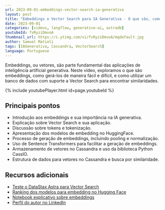 ```yaml
---
url: 2023-09-01-embeddings-vector-search-ia-generativa
layout: post
title: "Embeddings e Vector Search para IA Generativa - O que são, como gerar e usar"
date: 2023-09-01
categories: [videos, langflow, generative-ai, astradb]
youtubeId: fvRyziDmvoA
thumbnail_url: https://i.ytimg.com/vi/fvRyziDmvoA/mqdefault.jpg
author: Samuel Matioli
tags: [IAGenerativa, Cassandra, VectorSearch]
language: Portuguese
---
```


Embeddings, ou vetores, são parte fundamental das aplicações de inteligência artificial generativa. Neste vídeo, exploramos o que são embeddings, como gerá-los de maneira fácil e difícil, e como utilizar um banco de dados com suporte a Vector Search para encontrar similaridades.

{% include youtubePlayer.html id=page.youtubeId  %}

## Principais pontos

- Introdução aos embeddings e sua importância na IA generativa.
- Explicação sobre Vector Search e sua aplicação.
- Discussão sobre tokens e tokenização.
- Apresentação dos modelos de embedding no HuggingFace.
- Processo de geração de embeddings, incluindo pooling e normalização.
- Uso de Sentence Transformers para facilitar a geração de embeddings.
- Armazenamento de vetores no Cassandra e uso da biblioteca Python CassIO.
- Estrutura de dados para vetores no Cassandra e busca por similaridade.

## Recursos adicionais

- [Teste o DataStax Astra para Vector Search](https://bit.ly/41jSOS5)
- [Ranking dos modelos para embedding no Hugging Face](https://huggingface.co/spaces/mteb/leaderboard)
- [Notebook explicativo sobre embeddings](https://github.com/smatioli/astra-langchain/blob/main/Explicando%20embeddings.ipynb)
- [Perfil do autor no LinkedIn](https://www.linkedin.com/in/samuelmatioli/)